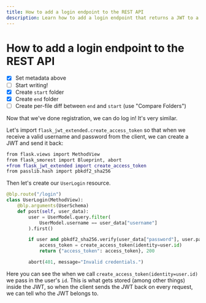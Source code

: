 ```yaml
---
title: How to add a login endpoint to the REST API
description: Learn how to add a login endpoint that returns a JWT to a REST API using Flask-Smorest and Flask-JWT-Extended.
---
```


# How to add a login endpoint to the REST API

- [x] Set metadata above
- [ ] Start writing!
- [x] Create `start` folder
- [x] Create `end` folder
- [ ] Create per-file diff between `end` and `start` (use "Compare Folders")

Now that we've done registration, we can do log in! It's very similar.

Let's import `flask_jwt_extended.create_access_token` so that when we receive a valid username and password from the client, we can create a JWT and send it back:

```diff title="resources/user.py"
from flask.views import MethodView
from flask_smorest import Blueprint, abort
+from flask_jwt_extended import create_access_token
from passlib.hash import pbkdf2_sha256
```

Then let's create our `UserLogin` resource.

```python title="resources/user.py"
@blp.route("/login")
class UserLogin(MethodView):
    @blp.arguments(UserSchema)
    def post(self, user_data):
        user = UserModel.query.filter(
            UserModel.username == user_data["username"]
        ).first()

        if user and pbkdf2_sha256.verify(user_data["password"], user.password):
            access_token = create_access_token(identity=user.id)
            return {"access_token": access_token}, 200

        abort(401, message="Invalid credentials.")
```

Here you can see the when we call `create_access_token(identity=user.id)` we pass in the user's `id`. This is what gets stored (among other things) inside the JWT, so when the client sends the JWT back on every request, we can tell who the JWT belongs to.